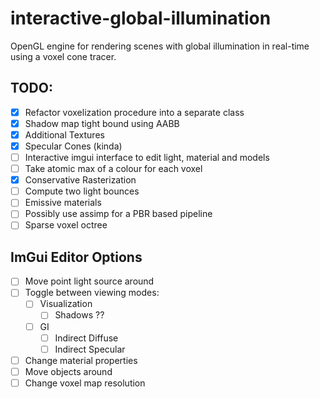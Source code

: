 # interactive-global-illumination
OpenGL engine for rendering scenes with global illumination in real-time using a voxel cone tracer.

## TODO:
- [x] Refactor voxelization procedure into a separate class
- [x] Shadow map tight bound using AABB
- [x] Additional Textures
- [x] Specular Cones (kinda)
- [ ] Interactive imgui interface to edit light, material and models
- [ ] Take atomic max of a colour for each voxel
- [x] Conservative Rasterization
- [ ] Compute two light bounces
- [ ] Emissive materials
- [ ] Possibly use assimp for a PBR based pipeline
- [ ] Sparse voxel octree

## ImGui Editor Options

- [ ] Move point light source around
- [ ] Toggle between viewing modes:
    - [ ] Visualization
        - [ ] Shadows ??
    - [ ] GI
        - [ ] Indirect Diffuse
        - [ ] Indirect Specular
- [ ] Change material properties
- [ ] Move objects around
- [ ] Change voxel map resolution
